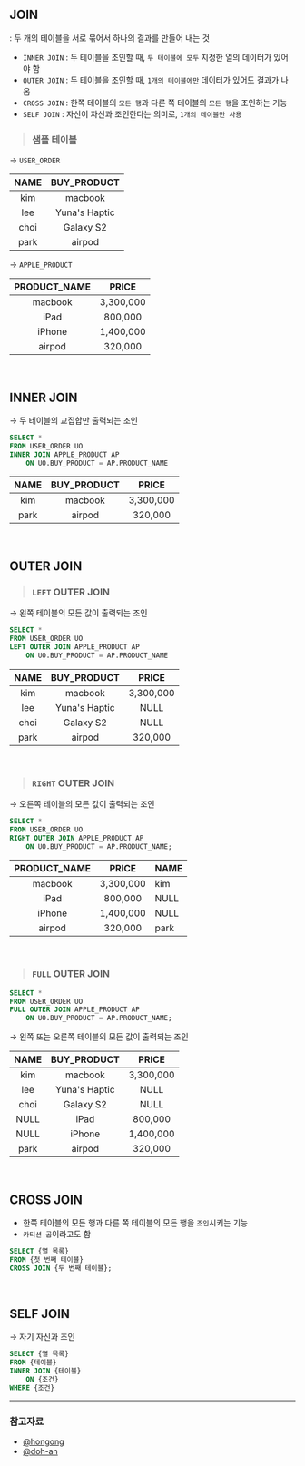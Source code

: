 ## JOIN

: 두 개의 테이블을 서로 묶어서 하나의 결과를 만들어 내는 것

- `INNER JOIN` : 두 테이블을 조인할 때, `두 테이블에 모두` 지정한 열의 데이터가 있어야 함
- `OUTER JOIN` : 두 테이블을 조인할 때, `1개의 테이블에만` 데이터가 있어도 결과가 나옴
- `CROSS JOIN` : 한쪽 테이블의 `모든 행`과 다른 쪽 테이블의 `모든 행`을 조인하는 기능
- `SELF JOIN` : 자신이 자신과 조인한다는 의미로, `1개의 테이블만 사용`

> ### 샘플 테이블

→ `USER_ORDER`

| NAME |  BUY_PRODUCT  |
| :--: | :-----------: |
| kim  |    macbook    |
| lee  | Yuna's Haptic |
| choi |   Galaxy S2   |
| park |    airpod     |

→ `APPLE_PRODUCT`

| PRODUCT_NAME |   PRICE   |
| :----------: | :-------: |
|   macbook    | 3,300,000 |
|     iPad     |  800,000  |
|    iPhone    | 1,400,000 |
|    airpod    |  320,000  |

<br>

## INNER JOIN

→ 두 테이블의 교집합만 출력되는 조인

```sql
SELECT *
FROM USER_ORDER UO
INNER JOIN APPLE_PRODUCT AP
    ON UO.BUY_PRODUCT = AP.PRODUCT_NAME
```

| NAME | BUY_PRODUCT |   PRICE   |
| :--: | :---------: | :-------: |
| kim  |   macbook   | 3,300,000 |
| park |   airpod    |  320,000  |

<br>

## OUTER JOIN

> ### `LEFT` OUTER JOIN

→ 왼쪽 테이블의 모든 값이 출력되는 조인

```sql
SELECT *
FROM USER_ORDER UO
LEFT OUTER JOIN APPLE_PRODUCT AP
    ON UO.BUY_PRODUCT = AP.PRODUCT_NAME
```

| NAME |  BUY_PRODUCT  |   PRICE   |
| :--: | :-----------: | :-------: |
| kim  |    macbook    | 3,300,000 |
| lee  | Yuna's Haptic |   NULL    |
| choi |   Galaxy S2   |   NULL    |
| park |    airpod     |  320,000  |

<br>

> ### `RIGHT` OUTER JOIN

→ 오른쪽 테이블의 모든 값이 출력되는 조인

```sql
SELECT *
FROM USER_ORDER UO
RIGHT OUTER JOIN APPLE_PRODUCT AP
    ON UO.BUY_PRODUCT = AP.PRODUCT_NAME;
```

| PRODUCT_NAME |   PRICE   | NAME |
| :----------: | :-------: | ---- |
|   macbook    | 3,300,000 | kim  |
|     iPad     |  800,000  | NULL |
|    iPhone    | 1,400,000 | NULL |
|    airpod    |  320,000  | park |

<br>

> ### `FULL` OUTER JOIN

```sql
SELECT *
FROM USER_ORDER UO
FULL OUTER JOIN APPLE_PRODUCT AP
    ON UO.BUY_PRODUCT = AP.PRODUCT_NAME;
```

→ 왼쪽 또는 오른쪽 테이블의 모든 값이 출력되는 조인

| NAME |  BUY_PRODUCT  |   PRICE   |
| :--: | :-----------: | :-------: |
| kim  |    macbook    | 3,300,000 |
| lee  | Yuna's Haptic |   NULL    |
| choi |   Galaxy S2   |   NULL    |
| NULL |     iPad      |  800,000  |
| NULL |    iPhone     | 1,400,000 |
| park |    airpod     |  320,000  |

<br>

## CROSS JOIN

- 한쪽 테이블의 모든 행과 다른 쪽 테이블의 모든 행을 `조인`시키는 기능
- `카티션 곱`이라고도 함

```sql
SELECT {열 목록}
FROM {첫 번째 테이블}
CROSS JOIN {두 번째 테이블};
```

<br>

## SELF JOIN

→ 자기 자신과 조인

```sql
SELECT {열 목록}
FROM {테이블}
INNER JOIN {테이블}
    ON {조건}
WHERE {조건}
```

---

### 참고자료

- [@hongong](https://hongong.hanbit.co.kr/sql-기본-문법-joininner-outer-cross-self-join/)
- [@doh-an](https://doh-an.tistory.com/30)
